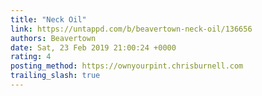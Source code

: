 ```yaml
---
title: "Neck Oil"
link: https://untappd.com/b/beavertown-neck-oil/136656
authors: Beavertown
date: Sat, 23 Feb 2019 21:00:24 +0000
rating: 4
posting_method: https://ownyourpint.chrisburnell.com
trailing_slash: true
---
```

